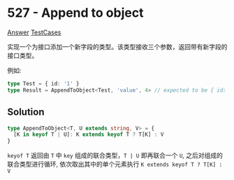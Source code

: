 # 527 - Append to object

[Answer](https://github.com/lybenson/ts-checker/blob/master/src/527-medium-append-to-object/template.ts) [TestCases](https://github.com/lybenson/ts-checker/blob/master/src/527-medium-append-to-object/test-cases.ts)

实现一个为接口添加一个新字段的类型。该类型接收三个参数，返回带有新字段的接口类型。

例如:

```ts
type Test = { id: '1' }
type Result = AppendToObject<Test, 'value', 4> // expected to be { id: '1', value: 4 }
```

## Solution

```ts
type AppendToObject<T, U extends string, V> = {
  [K in keyof T | U]: K extends keyof T ? T[K] : V
}
```

`keyof T` 返回由 `T` 中 `key` 组成的联合类型，`T | U` 即再联合一个 `U`, 之后对组成的联合类型进行循环, 依次取出其中的单个元素执行 `K extends keyof T ? T[K] : V`
